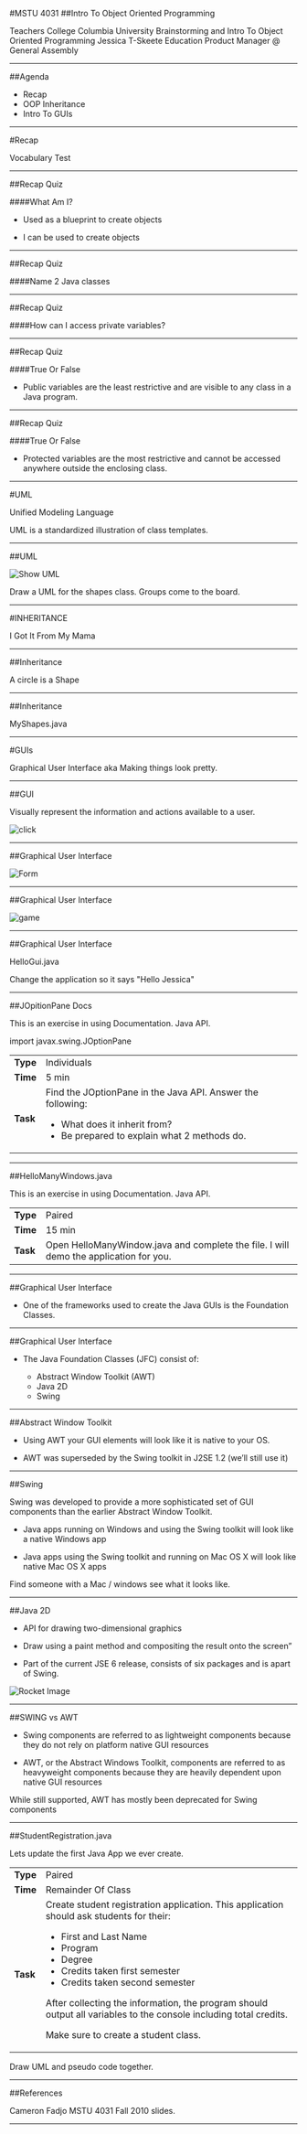 <section data-background="images/teachers_college.jpg">
</section>

#MSTU 4031
##Intro To Object Oriented Programming


Teachers College Columbia University
Brainstorming and Intro To Object Oriented Programming
Jessica T-Skeete Education Product Manager @ General Assembly
</div>

---

##Agenda

*	Recap
*	OOP Inheritance
*	Intro To GUIs
	
---


<section data-background="../arial_columbia.jpg">
</section>

#Recap

<div class="label">
<p>Vocabulary Test</p>
</div>

---


##Recap Quiz

####What Am I?

*	Used as a blueprint to create objects 

*	I can be used to create objects

<aside class="notes">

</aside>

---


##Recap Quiz

####Name 2 Java classes

<aside class="notes">

</aside>

---



##Recap Quiz

####How can I access private variables?

<aside class="notes">

</aside>

---


##Recap Quiz

####True Or False

*	Public variables are the least restrictive and are visible to any class in a Java program. 

<aside class="notes">

</aside>

---

##Recap Quiz

####True Or False
*	Protected variables are the most restrictive and cannot be accessed anywhere outside the enclosing class.

<aside class="notes">

</aside>

---


<section data-background="../images/columbia_alma.jpg">
</section>

#UML

<div class="label">
<p>Unified Modeling Language</p>
</div>

<aside class="notes"> 

UML is a standardized illustration of class templates.

</aside>

---

##UML

![Show UML](../images/UML.png)


<aside class="notes">
	Draw a UML for the shapes class. 
	Groups come to the board.
</aside>

---


<section data-background="images/Columbia.jpg">
</section>
#INHERITANCE

<div class="label">
<p>I Got It From My Mama</p>
</div>

---

##Inheritance

A circle is a Shape
<aside class="notes"> 


</aside>

---

##Inheritance

MyShapes.java

---


<section data-background="images/Columbia_sign.jpg">
</section>
#GUIs

<div class="label">
<p>Graphical User Interface aka Making things look pretty.</p>
</div>

---

##GUI

Visually represent the information and actions available to a user.

![click](../images/submit.jpeg)

---

##Graphical User Interface

![Form](../images/form.png)

---

##Graphical User Interface

![game](../images/game.jpg)

---


##Graphical User Interface

HelloGui.java

<aside class="notes"> 
	Change the application so it says "Hello Jessica"
</aside>

---

##JOpitionPane Docs

This is an exercise in using Documentation. Java API.

import javax.swing.JOptionPane 

<table>
<tr>
<td><b>Type</b></td>
<td>Individuals</td>
</tr>
<tr>
<td><b>Time</b></td>
<td>5 min</td>
</tr>
<tr>
<td><b>Task</b></td>
<td>
	Find the JOptionPane in the Java API. Answer the following: 
	<ul>
		<li>What does it inherit from?</li>
		<li>Be prepared to explain what 2 methods do.</li>
	</ul>
</td>
</tr>
</table>

---

##HelloManyWindows.java

This is an exercise in using Documentation. Java API.

<table>
<tr>
<td><b>Type</b></td>
<td>Paired</td>
</tr>
<tr>
<td><b>Time</b></td>
<td>15 min</td>
</tr>
<tr>
<td><b>Task</b></td>
<td>
	Open HelloManyWindow.java and complete the file. I will demo the application for you. 
</td>
</tr>
</table>

---

##Graphical User Interface

*	One of the frameworks used to create the Java GUIs is the Foundation Classes.

---

##Graphical User Interface
*	The Java Foundation Classes (JFC) consist of:
	*	Abstract Window Toolkit (AWT)	*	Java 2D	*	Swing

<aside class="notes"> 

</aside>

---

##Abstract Window Toolkit

*	Using AWT your GUI elements will look like it is native to your OS.*	AWT was superseded by the Swing toolkit in J2SE 1.2 (we’ll still use it)

---

##Swing
Swing was developed to provide a more sophisticated set of GUI components than the earlier Abstract Window Toolkit.
*	Java apps running on Windows and using the Swing toolkit will look like a native Windows app
*	Java apps using the Swing toolkit and running on Mac OS X will look like native Mac OS X apps

<aside class="notes"> 

Find someone with a Mac / windows see what it looks like. 

</aside>

---

##Java 2D

*	API for drawing two-dimensional graphics *	Draw using a paint method and compositing the result onto the screen”
*	Part of the current JSE 6 release, consists of six packages and is apart of Swing.

![Rocket Image](../images/Rocket.png)
<aside class="notes"> 

</aside>

---

##SWING vs AWT

*	Swing components are referred to as lightweight components because they do not rely on platform native GUI resources*	AWT, or the Abstract Windows Toolkit, components are referred to as heavyweight components because they are heavily dependent upon native GUI resources
<aside class="notes"> 

While still supported, AWT has mostly been deprecated for Swing components

</aside>

---

##StudentRegistration.java

Lets update the first Java App we ever create.

<table>
<tr>
<td><b>Type</b></td>
<td>Paired</td>
</tr>
<tr>
<td><b>Time</b></td>
<td>Remainder Of Class</td>
</tr>
<tr>
<td><b>Task</b></td>
<td>
	Create student registration application. This application should ask students for their:	<ul>		<li>First and Last Name</li>		<li>Program</li>		<li>Degree</li>		<li>Credits taken first semester</li>		<li>Credits taken second semester</li>	</ul>
After collecting the information, the program should output all variables to the console including total credits. Make sure to create a student class.
</td>
</tr>
</table>

<aside class="notes">
Draw UML and pseudo code together. 
</aside>

---


##References

Cameron Fadjo MSTU 4031 Fall 2010 slides.

---


